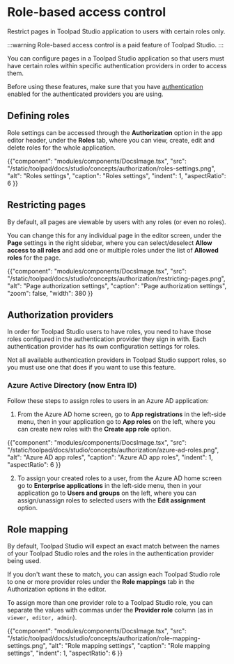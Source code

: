 # Role-based access control

<p class="description">Restrict pages in Toolpad Studio application to users with certain roles only.</p>

:::warning
Role-based access control is a paid feature of Toolpad Studio.
:::

You can configure pages in a Toolpad Studio application so that users must have certain roles within specific authentication providers in order to access them.

Before using these features, make sure that you have [authentication](/toolpad/studio/concepts/authentication/) enabled for the authenticated providers you are using.

## Defining roles

Role settings can be accessed through the **Authorization** option in the app editor header, under the **Roles** tab, where you can view, create, edit and delete roles for the whole application.

{{"component": "modules/components/DocsImage.tsx", "src": "/static/toolpad/docs/studio/concepts/authorization/roles-settings.png", "alt": "Roles settings", "caption": "Roles settings", "indent": 1, "aspectRatio": 6 }}

## Restricting pages

By default, all pages are viewable by users with any roles (or even no roles).

You can change this for any individual page in the editor screen, under the **Page** settings in the right sidebar, where you can select/deselect **Allow access to all roles** and add one or multiple roles under the list of **Allowed roles** for the page.

{{"component": "modules/components/DocsImage.tsx", "src": "/static/toolpad/docs/studio/concepts/authorization/restricting-pages.png", "alt": "Page authorization settings", "caption": "Page authorization settings", "zoom": false, "width": 380 }}

## Authorization providers

In order for Toolpad Studio users to have roles, you need to have those roles configured in the authentication provider they sign in with. Each authentication provider has its own configuration settings for roles.

Not all available authentication providers in Toolpad Studio support roles, so you must use one that does if you want to use this feature.

### Azure Active Directory (now Entra ID)

Follow these steps to assign roles to users in an Azure AD application:

1. From the Azure AD home screen, go to **App registrations** in the left-side menu, then in your application go to **App roles** on the left, where you can create new roles with the **Create app role** option.

{{"component": "modules/components/DocsImage.tsx", "src": "/static/toolpad/docs/studio/concepts/authorization/azure-ad-roles.png", "alt": "Azure AD app roles", "caption": "Azure AD app roles", "indent": 1, "aspectRatio": 6 }}

2. To assign your created roles to a user, from the Azure AD home screen go to **Enterprise applications** in the left-side menu, then in your application go to **Users and groups** on the left, where you can assign/unassign roles to selected users with the **Edit assignment** option.

## Role mapping

By default, Toolpad Studio will expect an exact match between the names of your Toolpad Studio roles and the roles in the authentication provider being used.

If you don't want these to match, you can assign each Toolpad Studio role to one or more provider roles under the **Role mappings** tab in the Authorization options in the editor.

To assign more than one provider role to a Toolpad Studio role, you can separate the values with commas under the **Provider role** column (as in `viewer, editor, admin`).

{{"component": "modules/components/DocsImage.tsx", "src": "/static/toolpad/docs/studio/concepts/authorization/role-mapping-settings.png", "alt": "Role mapping settings", "caption": "Role mapping settings", "indent": 1, "aspectRatio": 6 }}
